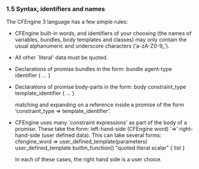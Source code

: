 ### 1.5 Syntax, identifiers and names

The CFEngine 3 language has a few simple rules:

-   CFEngine built-in words, and identifiers of your choosing (the
    names of variables, bundles, body templates and classes) may only
    contain the usual alphanumeric and underscore characters
    (‘a-zA-Z0-9\_’).
-   All other \`literal' data must be quoted.
-   Declarations of promise bundles in the form:
                  bundle agent-type identifier
                  {
                  ...
                  }

-   Declarations of promise body-parts in the form:
                  body constraint_type template_identifier
                  {
                  ...
                  }

    matching and expanding on a reference inside a promise of the form
    ‘constraint\_type =\> template\_identifier’.

-   CFEngine uses many \`constraint expressions' as part of the
    body of a promise. These take the form: left-hand-side (CFEngine
    word) ‘=\>’ right-hand-side (user defined data). This can take
    several forms:
             cfengine_word => user_defined_template(parameters)
                              user_defined_template
                              builtin_function()
                              "quoted literal scalar"
                              { list }

    In each of these cases, the right hand side is a user choice.

